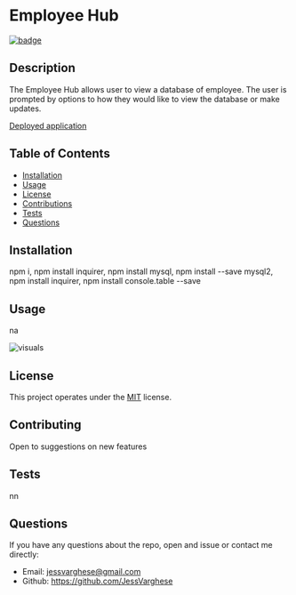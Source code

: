 
  # Employee Hub 
  
  [![badge](https://img.shields.io/badge/License-MIT-yellow.svg)]((https://opensource.org/licenses/MIT))
  
  ## Description
  The Employee Hub allows user to view a database of employee. The user is prompted by options to how they would like to view the database or make updates.
  
[Deployed application](https://github.com/JessVarghese/EmployeeHub)

  ## Table of Contents

  * [Installation](#Installation)
  * [Usage](#usage)
  * [License](#license)
  * [Contributions](#contributing)
  * [Tests](#tests)
  * [Questions](#questions)
 

  ## Installation
  
  npm i, npm install inquirer, npm install mysql, npm install --save mysql2, npm install inquirer, npm install console.table --save
 
  ## Usage
  na
  
  
 ![visuals](undefined)

  ## License
  This project operates under the [MIT](https://choosealicense.com/licenses/MIT/) license.

  ## Contributing
  Open to suggestions on new features

  ## Tests
  nn

  ## Questions
  If you have any questions about the repo, open and issue or contact me directly:
  * Email: jessvarghese@gmail.com
  * Github: https://github.com/JessVarghese

